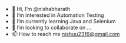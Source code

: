 - 👋 Hi, I’m @nishabharath
- 👀 I’m interested in Automation Testing 
- 🌱 I’m currently learning Java and Selenium 
- 💞️ I’m looking to collaborate on ...
- 📫 How to reach me nishuu2316@gmail.com

<!---
nishabharath/nishabharath is a ✨ special ✨ repository because its `README.md` (this file) appears on your GitHub profile.
You can click the Preview link to take a look at your changes.
--->
